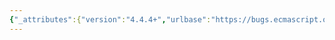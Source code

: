 ```yaml
---
{"_attributes":{"version":"4.4.4+","urlbase":"https://bugs.ecmascript.org/","maintainer":"dherman@mozilla.com"},"bug":{"bug_id":3847,"creation_ts":"2015-02-12 18:38:00 -0800","short_desc":"IterationStatement cleanup not applied to A.3","delta_ts":"2015-02-19 19:11:02 -0800","product":"Draft for 6th Edition","component":"technical issue","version":"Rev 33: February 12, 2015 Draft","rep_platform":"All","op_sys":"All","bug_status":"RESOLVED","resolution":"FIXED","priority":"Normal","bug_severity":"minor","everconfirmed":true,"reporter":{"uid":"bugs.ecmascript","name":"Michael Ficarra"},"assigned_to":{"uid":"allen","name":"Allen Wirfs-Brock"},"long_desc":[{"commentid":12498,"comment_count":0,"who":{"uid":"bugs.ecmascript","name":"Michael Ficarra"},"bug_when":"2015-02-12 18:38:35 -0800","thetext":"Revision 33 cleaned up the IterationStatement grammar, but the cleanup seems to not have been applied to A.3 (page 594)."},{"commentid":12534,"comment_count":1,"who":{"uid":"allen","name":"Allen Wirfs-Brock"},"bug_when":"2015-02-13 08:53:57 -0800","thetext":"fixed in rev34 editor's draft"},{"commentid":13098,"comment_count":2,"who":{"uid":"allen","name":"Allen Wirfs-Brock"},"bug_when":"2015-02-19 19:11:02 -0800","thetext":"fixed in rev34"}]}}
---
```

